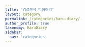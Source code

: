 ```yaml
---
title: '감성분석 다이어리'
layout: category
permalink: /categories/haru-diary/
author_profile: true
taxonomy: HaruDiary
sidebar:
  nav: 'categories'
---
```

